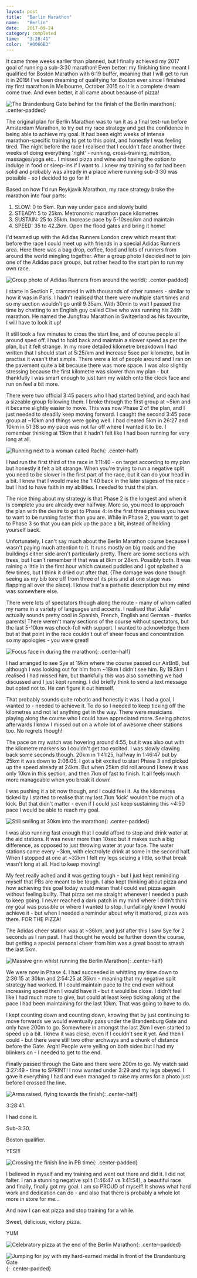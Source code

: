 ```yaml
---
layout: post
title:  "Berlin Marathon"
name:   "Berlin"
date:   2017-09-24
category: completed
time:   "3:28:41"
color:  "#0066B3"
---
```


It came three weeks earlier than planned, but I finally achieved my 2017 goal of running a sub-3:30 marathon! Even better: my finishing time meant I qualified for Boston Marathon with 6:19 buffer, meaning that I will get to run it in 2019! I've been dreaming of qualifying for Boston ever since I finished my first marathon in Melbourne, October 2015 so it is a complete dream come true. And even better, it all came about because of pizza!

![The Brandenburg Gate behind for the finish of the Berlin marathon](images/berlin-brandenburg.jpg){: .center-padded}

The original plan for Berlin Marathon was to run it as a final test-run before Amsterdam Marathon, to try out my race strategy and get the confidence in being able to achieve my goal. It had been eight weeks of intense marathon-specific training to get to this point, and honestly I was feeling tired. The night before the race I realised that I couldn't face another three weeks of doing everything 'right' - running, cross-training, nutrition, massages/yoga etc.. I missed pizza and wine and having the option to indulge in food or sleep-ins if I want to. I knew my training so far had been solid and probably was already in a place where running sub-3:30 was possible - so I decided to go for it!

Based on how I'd run Reykjavik Marathon, my race strategy broke the marathon into four parts:

1. SLOW: 0 to 5km. Run way under pace and slowly build
2. STEADY: 5 to 25km. Metronomic marathon pace kilometres
3. SUSTAIN: 25 to 35km. Increase pace by 5-10sec/km and maintain
4. SPEED: 35 to 42.2km. Open the flood gates and bring it home!

I'd teamed up with the Adidas Runners London crew which meant that before the race I could meet up with friends in a special Adidas Runners area. Here there was a bag drop, coffee, food and lots of runners from around the world mingling together. After a group photo I decided not to join one of the Adidas pace groups, but rather head to the start pen to run my own race.

![Group photo of Adidas Runners from around the world](images/berlin-adidas.jpg){: .center-padded}

I starte in Section F, crammed in with thousands of other runners - similar to how it was in Paris. I hadn't realised that there were multiple start times and so my section wouldn't go until 9:35am. With 30min to wait I passed the time by chatting to an English guy called Clive who was running his 24th marathon. He named the Jungfrau Marathon in Switzerland as his favourite, I will have to look it up!

It still took a few minutes to cross the start line, and of course people all around sped off. I had to hold back and maintain a slower speed as per the plan, but it felt strange. In my more detailed kilometre breakdown I had written that I should start at 5:25/km and increase 5sec per kilometre, but in practise it wasn't that simple. There were a lot of people around and I ran on the pavement quite a bit because there was more space. I was also slightly stressing because the first kilometre was slower than my plan - but thankfully I was smart enough to just turn my watch onto the clock face and run on feel a bit more.

There were two official 3:45 pacers who I had started behind, and each had a sizeable group following them. I broke through the first group at ~5km and it became slightly easier to move. This was now Phase 2 of the plan, and I just needed to steadily keep moving forward. I caught the second 3:45 pace group at ~10km and things were going well. I had cleared 5km in 26:27 and 10km in 51:38 so my pace was not far off where I wanted it to be. I remember thinking at 15km that it hadn't felt like I had been running for very long at all.

![Running next to a woman called Rach](images/berlin-rach.jpg){: .center-half}

I had run the first third of the race in 1:11:40 - on target according to my plan but honestly it felt a bit strange. When you're trying to run a negative split you need to be slower in the first part of the race, but it can do your head in a bit. I knew that I would make the 1:40 back in the later stages of the race - but I had to have faith in my abilities. I needed to trust the plan.

The nice thing about my strategy is that Phase 2 is the longest and when it is complete you are already over halfway. More so, you need to approach the plan with the desire to get to Phase 4: in the first three phases you have to want to be running faster than you are. While in Phase 2, you want to get to Phase 3 so that you can pick up the pace a bit, instead of holding yourself back.

Unfortunately, I can't say much about the Berlin Marathon course because I wasn't paying much attention to it. It runs mostly on big roads and the buildings either side aren't particularly pretty. There are some sections with trees, but I can't remember if that was at 8km or 28km. Possibly both. It was raining a little in the first hour which caused puddles and I got splashed a few times, but I think it dried out after that. (The damage was done though seeing as my bib tore off from three of its pins and at one stage was flapping all over the place). I know that's a pathetic description but my mind was somewhere else.

There were lots of spectators though along the route - many of whom called my name in a variety of languages and accents. I realised that 'Julia' actually sounds pretty cool in Spanish, French, English and German - thanks parents! There weren't many sections of the course without spectators, but the last 5-10km was chock-full with support. I wanted to acknowledge them but at that point in the race couldn't out of sheer focus and concentration so my apologies - you were great!

![Focus face in during the marathon](images/berlin-focus.jpg){: .center-half}

I had arranged to see Sye at 19km where the course passed our AirBnB, but although I was looking out for him from ~18km I didn't see him. By 19.5km I realised I had missed him, but thankfully this was also something we had discussed and I just kept running. I did briefly think to send a text message but opted not to. He can figure it out himself.

That probably sounds quite robotic and honestly it was. I had a goal, I wanted to - needed to achieve it. To do so I needed to keep ticking off the kilometres and not let anything get in the way. There were musicians playing along the course who I could have appreciated more. Seeing photos afterwards I know I missed out on a whole lot of awesome cheer stations too. No regrets though!

The pace on my watch was hovering around 4:55, but it was also out with the kilometre markers so I couldn't get too excited. I was slowly clawing back some seconds though. 20km in 1:41:25, halfway in 1:46:47 but by 25km it was down to 2:06:05. I got a bit excited to start Phase 3 and picked up the speed already at 24km. But when 25km did roll around I knew it was only 10km in this section, and then 7km of fast to finish. It all feels much more manageable when you break it down!

I was pushing it a bit now though, and I could feel it. As the kilometres ticked by I started to realise that my last 7km 'kick' wouldn't be much of a kick. But that didn't matter - even if I could just keep sustaining this ~4:50 pace I would be able to reach my goal.

![Still smiling at 30km into the marathon](images/berlin-30.jpg){: .center-padded}

I was also running fast enough that I could afford to stop and drink water at the aid stations. It was never more than 10sec but it makes such a big difference, as opposed to just throwing water at your face. The water stations came every ~3km, with electrolyte drink at some in the second half. When I stopped at one at ~32km I felt my legs seizing a little, so that break wasn't long at all. Had to keep moving!

My feet really ached and it was getting tough - but I just kept reminding myself that PBs are meant to be tough. I also kept thinking about pizza and how achieving this goal today would mean that I could eat pizza again without feeling builty. That pizza set me straight whenever I needed a push to keep going. I never reached a dark patch in my mind where I didn't think my goal was possible or where I wanted to stop. I unfailingly knew I would achieve it - but when I needed a reminder about why it mattered, pizza was there. FOR THE PIZZA!

The Adidas cheer station was at ~36km, and just after this I saw Sye for 2 seconds as I ran past. I had thought he would be further down the course, but getting a special personal cheer from him was a great boost to smash the last 5km.

![Massive grin whilst running the Berlin Marathon](images/berlin-grin.jpg){: .center-half}

We were now in Phase 4. I had succeeded in whittling my time down to 2:30:15 at 30km and 2:54:25 at 35km - meaning that my negative split strategy had worked. If I could maintain pace to the end even without increasing speed then I would have it - but it would be close. I didn't feel like I had much more to give, but could at least keep ticking along at the pace I had been maintaining for the last 10km. That was going to have to do.

I kept counting down and counting down, knowing that by just continuing to move forwards we would eventually pass under the Brandenburg Gate and only have 200m to go. Somewhere in amongst the last 2km I even started to speed up a bit. I knew it was close, even if I couldn't see it yet. And then I could - but there were still two other archways and a chunk of distance before the Gate. Argh! People were yelling on both sides but I had my blinkers on - I needed to get to the end.

Finally passed through the Gate and there were 200m to go. My watch said 3:27:49 - time to SPRINT! I now wanted under 3:29 and my legs obeyed. I gave it everything I had and even managed to raise my arms for a photo just before I crossed the line.

![Arms raised, flying towards the finish](images/berlin-fly.jpg){: .center-half}

3:28:41.

I had done it.

Sub-3:30.

Boston qualifier.

YES!!!

![Crossing the finish line in PB time](images/berlin-finish.jpg){: .center-padded}

I believed in myself and my training and went out there and did it. I did not falter. I ran a stunning negative split (1:46:47 vs 1:41:54), a beautiful race and finally, finally got my goal. I am so PROUD of myself! It shows what hard work and dedication can do - and also that there is probably a whole lot more in store for me...

And now I can eat pizza and stop training for a while.

Sweet, delicious, victory pizza.

YUM

![Celebratory pizza at the end of the Berlin Marathon](images/berlin-pizza.jpg){: .center-padded}

![Jumping for joy with my hard-earned medal in front of the Brandenburg Gate](images/berlin-jump.jpg){: .center-padded}